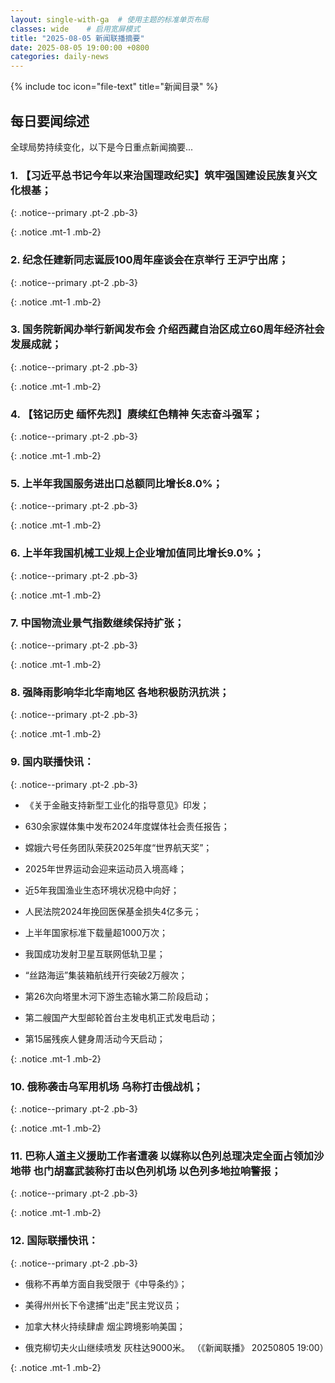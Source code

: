 ```yaml
---
layout: single-with-ga  # 使用主题的标准单页布局
classes: wide    # 启用宽屏模式
title: "2025-08-05 新闻联播摘要"
date: 2025-08-05 19:00:00 +0800
categories: daily-news
---
```


{% include toc icon="file-text" title="新闻目录" %}
   
## 每日要闻综述

全球局势持续变化，以下是今日重点新闻摘要...

### 1. 【习近平总书记今年以来治国理政纪实】筑牢强国建设民族复兴文化根基； 

{: .notice--primary .pt-2 .pb-3}

{: .notice .mt-1 .mb-2}

### 2. 纪念任建新同志诞辰100周年座谈会在京举行 王沪宁出席； 

{: .notice--primary .pt-2 .pb-3}

{: .notice .mt-1 .mb-2}

### 3. 国务院新闻办举行新闻发布会 介绍西藏自治区成立60周年经济社会发展成就； 

{: .notice--primary .pt-2 .pb-3}

{: .notice .mt-1 .mb-2}

### 4. 【铭记历史 缅怀先烈】赓续红色精神 矢志奋斗强军； 

{: .notice--primary .pt-2 .pb-3}

{: .notice .mt-1 .mb-2}

### 5. 上半年我国服务进出口总额同比增长8.0%； 

{: .notice--primary .pt-2 .pb-3}

{: .notice .mt-1 .mb-2}

### 6. 上半年我国机械工业规上企业增加值同比增长9.0%； 

{: .notice--primary .pt-2 .pb-3}

{: .notice .mt-1 .mb-2}

### 7. 中国物流业景气指数继续保持扩张； 

{: .notice--primary .pt-2 .pb-3}

{: .notice .mt-1 .mb-2}

### 8. 强降雨影响华北华南地区 各地积极防汛抗洪； 

{: .notice--primary .pt-2 .pb-3}

{: .notice .mt-1 .mb-2}

### 9. 国内联播快讯： 

{: .notice--primary .pt-2 .pb-3}

- 《关于金融支持新型工业化的指导意见》印发；

- 630余家媒体集中发布2024年度媒体社会责任报告；

- 嫦娥六号任务团队荣获2025年度“世界航天奖”；

- 2025年世界运动会迎来运动员入境高峰；

- 近5年我国渔业生态环境状况稳中向好；

- 人民法院2024年挽回医保基金损失4亿多元；

- 上半年国家标准下载量超1000万次；

- 我国成功发射卫星互联网低轨卫星；

- “丝路海运”集装箱航线开行突破2万艘次；

- 第26次向塔里木河下游生态输水第二阶段启动；

- 第二艘国产大型邮轮首台主发电机正式发电启动；

- 第15届残疾人健身周活动今天启动；

{: .notice .mt-1 .mb-2}

### 10. 俄称袭击乌军用机场 乌称打击俄战机； 

{: .notice--primary .pt-2 .pb-3}

{: .notice .mt-1 .mb-2}

### 11. 巴称人道主义援助工作者遭袭 以媒称以色列总理决定全面占领加沙地带 也门胡塞武装称打击以色列机场 以色列多地拉响警报； 

{: .notice--primary .pt-2 .pb-3}

{: .notice .mt-1 .mb-2}

### 12. 国际联播快讯： 

{: .notice--primary .pt-2 .pb-3}

- 俄称不再单方面自我受限于《中导条约》；

- 美得州州长下令逮捕“出走”民主党议员；

- 加拿大林火持续肆虐 烟尘跨境影响美国；

- 俄克柳切夫火山继续喷发 灰柱达9000米。 （《新闻联播》 20250805 19:00）

{: .notice .mt-1 .mb-2}